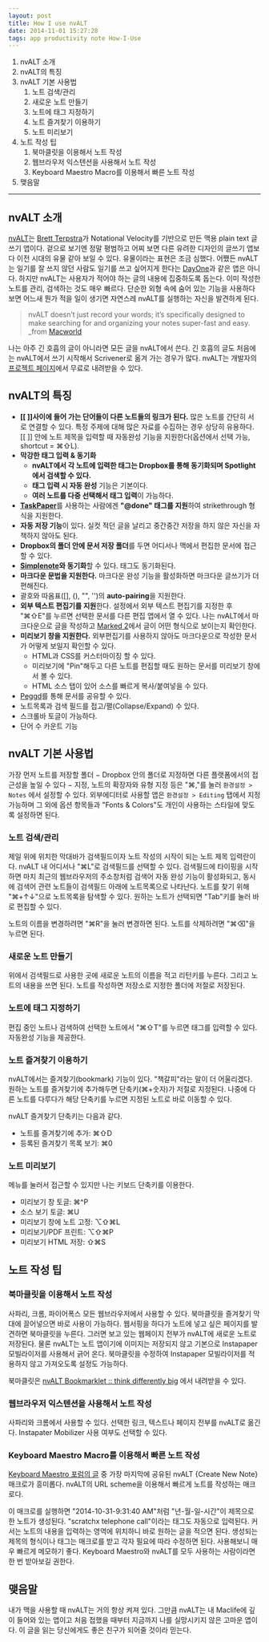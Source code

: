 ```yaml
---
layout: post
title: How I use nvALT
date: 2014-11-01 15:27:28
tags: app productivity note How-I-Use
---
```


1. nvALT 소개
2. nvALT의 특징
3. nvALT 기본 사용법
    1. 노트 검색/관리
    2. 새로운 노트 만들기
    3. 노트에 태그 지정하기
    4. 노트 즐겨찾기 이용하기
    5. 노트 미리보기
4. 노트 작성 팁
    1. 북마클릿을 이용해서 노트 작성
    2. 웹브라우저 익스텐션을 사용해서 노트 작성
    3. Keyboard Maestro Macro를 이용해서 빠른 노트 작성
5. 맺음말

---

## nvALT 소개

[nvALT][nv]는 [Brett Terpstra][brett]가 Notational Velocity를 기반으로 만든 맥용 plain text 글쓰기 앱이다. 겉으로 보기엔 정말 평범하고 어찌 보면 다른 유려한 디자인의 글쓰기 앱보다 이전 시대의 유물 같아 보일 수 있다. 유물이라는 표현은 조금 심했다. 어쨌든 nvALT는 일기를 잘 쓰지 않던 사람도 일기를 쓰고 싶어지게 한다는 [DayOne](http://dayoneapp.com/)과 같은 앱은 아니다. 하지만 nvALT는 사용자가 적어야 하는 글의 내용에 집중하도록 돕는다. 이미 작성한 노트를 관리, 검색하는 것도 매우 빠르다. 단순한 외형 속에 숨어 있는 기능을 사용하다 보면 어느새 뭔가 적을 일이 생기면 자연스레 nvALT를 실행하는 자신을 발견하게 된다.

> nvALT doesn’t just record your words; it’s specifically designed to make searching for and organizing your notes super-fast and easy. _from [Macworld](http://www.macworld.com/article/2047073/nvalt-review-makes-writing-and-finding-plain-text-notes-simple.html "nvALT review: Makes writing and finding plain-text notes simple | Macworld")

나는 아주 긴 호흡의 글이 아니라면 모든 글을 nvALT에서 쓴다. 긴 호흡의 글도 처음에는 nvALT에서 쓰기 시작해서 Scrivener로 옮겨 가는 경우가 많다. nvALT는 개발자의 [프로젝트 페이지][nv]에서 무료로 내려받을 수 있다.

## nvALT의 특징

* **[[ ]]사이에 들어 가는 단어들이 다른 노트들의 링크가 된다.** 많은 노트를 간단히 서로 연결할 수 있다. 특정 주제에 대해 많은 자료를 수집하는 경우 상당히 유용하다. [[ ]] 안에 노트 제목을 입력할 때 자동완성 기능을 지원한다(옵션에서 선택 가능, shortcut = ⌘⇧L).
* **막강한 태그 입력 & 동기화**
	* **nvALT에서 각 노트에 입력한 태그는 Dropbox를 통해 동기화되며 Spotlight에서 검색할 수 있다.**
	* **태그 입력 시 자동 완성** 기능은 기본이다.
	* **여러 노트를 다중 선택해서 태그 입력**이 가능하다.
* [**TaskPaper**][7184-001]를 사용하는 사람에겐 **"@done" 태그를 지원**하여 strikethrough 형식을 지원한다.
* **자동 저장 기능**이 있다. 실컷 적던 글을 날리고 중간중간 저장을 하지 않은 자신을 자책하지 않아도 된다.
* **Dropbox의 폴더 안에 문서 저장 폴더**를 두면 어디서나 맥에서 편집한 문서에 접근할 수 있다.
* **[Simplenote](http://simplenote.com/)와 동기화**할 수 있다. 태그도 동기화된다.
* **마크다운 문법을 지원한다.** 마크다운 완성 기능을 활성화하면 마크다운 글쓰기가 더 편해진다.
* 괄호와 따옴표([], (), "", '')의 **auto-pairing**을 지원한다.
* **외부 텍스트 편집기를 지원**한다. 설정에서 외부 텍스트 편집기를 지정한 후 "⌘⇧E"를 누르면 선택한 문서를 다른 편집 앱에서 열 수 있다. 나는 nvALT에서 마크다운으로 글을 작성하고 [Marked 2][7184-002]에서 글이 어떤 형식으로 보이는지 확인한다.
* **미리보기 창을 지원한다.** 외부편집기를 사용하지 않아도 마크다운으로 작성한 문서가 어떻게 보일지 확인할 수 있다.
	* HTML과 CSS를 커스터마이징 할 수 있다.
	* 미리보기에 "Pin"해두고 다른 노트를 편집할 때도 원하는 문서를 미리보기 창에서 볼 수 있다.
	* HTML 소스 탭이 있어 소스를 빠르게 복사/붙여넣을 수 있다.
* [Peggd](http://peg.gd/ "Peggd")를 통해 문서를 공유할 수 있다.
* 노트목록과 검색 필드를 접고/펼(Collapse/Expand) 수 있다.
* 스크롤바 토글이 가능하다.
* 단어 수 카운트 기능

## nvALT 기본 사용법

가장 먼저 노트를 저장할 폴더 − Dropbox 안의 폴더로 지정하면 다른 플랫폼에서의 접근성을 높일 수 있다 − 지정, 노트의 확장자와 유형 지정 등은 "⌘,"를 눌러 `환경설정 > Notes` 에서 설정할 수 있다. 외부에디터로 사용할 앱은 `환경설정 > Editing` 탭에서 지정 가능하며 그 외에 옵션 항목들과 "Fonts & Colors"도 개인이 사용하는 스타일에 맞도록 설정하면 된다.

### 노트 검색/관리

제일 위에 위치한 막대바가 검색필드이자 노트 작성의 시작이 되는 노트 제목 입력란이다. nvALT 내 어디서나 "⌘L"로 검색필드를 선택할 수 있다. 검색필드에 타이핑을 시작하면 마치 최근의 웹브라우저의 주소창처럼 검색어 자동 완성 기능이 활성화되고, 동시에 검색어 관련 노트들이 검색필드 아래에 노트목록으로 나타난다. 노트를 찾기 위해 "⌘+↑↓"으로 노트목록을 탐색할 수 있다. 원하는 노트가 선택되면 "Tab"키를 눌러 바로 편집할 수 있다.

노트의 이름을 변경하려면 "⌘R"을 눌러 변경하면 된다. 노트를 삭제하려면 "⌘⌫"을 누르면 된다.

### 새로운 노트 만들기

위에서 검색필드로 사용한 곳에 새로운 노트의 이름을 적고 리턴키를 누른다. 그리고 노트의 내용을 쓰면 된다. 노트를 작성하면 저장소로 지정한 폴더에 저절로 저장된다.

### 노트에 태그 지정하기

편집 중인 노트나 검색하여 선택한 노트에서 "⌘⇧T"를 누르면 태그를 입력할 수 있다. 자동완성 기능을 제공한다.

### 노트 즐겨찾기 이용하기

nvALT에서는 즐겨찾기(bookmark) 기능이 있다. "책갈피"라는 말이 더 어울리겠다. 원하는 노트를 즐겨찾기에 추가해두면 단축키(⌘+숫자)가 저절로 지정된다. 나중에 다른 노트를 다루다가 해당 단축키를 누르면 지정된 노트로 바로 이동할 수 있다.

nvALT 즐겨찾기 단축키는 다음과 같다.

* 노트를 즐겨찾기에 추가: ⌘⇧D
* 등록된 즐겨찾기 목록 보기: ⌘0

### 노트 미리보기

메뉴를 눌러서 접근할 수 있지만 나는 키보드 단축키를 이용한다.

* 미리보기 창 토글: ⌘\^P
* 소스 보기 토글: ⌘U
* 미리보기 창에 노트 고정: ⌥⇧⌘L
* 미리보기/PDF 프린트: ⌥⇧⌘P
* 미리보기 HTML 저장: ⇧⌘S

## 노트 작성 팁

### 북마클릿을 이용해서 노트 작성

사파리, 크롬, 파이어폭스 모든 웹브라우저에서 사용할 수 있다. 북마클릿을 즐겨찾기 막대에 끌어넣으면 바로 사용이 가능하다. 웹서핑을 하다가 노트에 넣고 싶은 페이지를 발견하면 북마클릿을 누른다. 그러면 보고 있는 웹페이지 전부가 nvALT에 새로운 노트로 저장된다. 물론 nvALT는 노트 앱이기에 이미지는 저장되지 않고 기본으로 Instapaper 모빌라이저를 사용해서 긁어 온다. 북마클릿을 수정하여 Instapaper 모빌라이저를 적용하지 않고 가져오도록 설정도 가능하다.

북마클릿은 [nvALT Bookmarklet :: think differently big](http://jots.mypopescu.com/post/8529405944/nvalt-bookmarklet) 에서 내려받을 수 있다.

### 웹브라우저 익스텐션을 사용해서 노트 작성

사파리와 크롬에서 사용할 수 있다. 선택한 링크, 텍스트나 페이지 전부를 nvALT로 옮긴다. Instapater Mobilizer 사용 여부도 선택할 수 있다.

### Keyboard Maestro Macro를 이용해서 빠른 노트 작성

[Keyboard Maestro 포럼의 글](http://forum.keyboardmaestro.com/t/sample-script-take-quick-note-with-nvalt/535/8 "Sample Script: Take Quick Note with NVAlt - Keyboard Maestro Discourse") 중 가장 마지막에 공유된 nvALT {Create New Note} 매크로가 흥미롭다. nvALT의 URL scheme을 이용해서 빠르게 노트를 작성하는 매크로다.

이 매크로를 실행하면 "2014-10-31-9:31:40 AM"처럼 "년-월-일-시간"이 제목으로 한 노트가 생성된다. "scratchx telephone call"이라는 태그도 자동으로 입력된다. 커서는 노트의 내용을 입력하는 영역에 위치하니 바로 원하는 글을 적으면 된다. 생성되는 제목의 형식이나 태그는 매크로를 받고 각자 필요에 따라 수정하면 된다. 사용해보니 매우 빠르게 메모하기 좋다. Keyboard Maestro와 nvALT를 모두 사용하는 사람이라면 한 번 받아보길 권한다.


## 맺음말

내가 맥을 사용할 때 nvALT는 거의 항상 켜져 있다. 그만큼 nvALT는 내 Maclife에 깊이 들어와 있는 앱이고 처음 접했을 때부터 지금까지 나를 실망시키지 않은 고마운 앱이다. 이 글을 읽는 당신에게도 좋은 친구가 되어줄 것이라 믿는다.



[nv]: http://brettterpstra.com/projects/nvalt/
[brett]: http://brettterpstra.com/about/
[7184-001]: http://www.hogbaysoftware.com/products/taskpaper
[7184-002]: http://marked2app.com/
